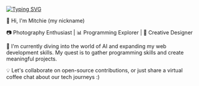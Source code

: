<a href="https://git.io/typing-svg"><img src="https://readme-typing-svg.demolab.com?font=Fira+Code&duration=3000&pause=500&color=276BF7&width=435&lines=Hello+There!;Welcome+to+my+profile+%3A);May+the+force+be+with+you." alt="Typing SVG" /></a>

👋 Hi, I'm Mitchie (my nickname)

📷 Photography Enthusiast | 📊 Programming Explorer | 🎨 Creative Designer

🌱 I'm currently diving into the world of AI and expanding my web development skills. My quest is to gather programming skills and create meaningful projects.

💡 Let's collaborate on open-source contributions, or just share a virtual coffee chat about our tech journeys :)


<!---
MitchieBlack/MitchieBlack is a ✨ special ✨ repository because its `README.md` (this file) appears on your GitHub profile.
You can click the Preview link to take a look at your changes.
--->
